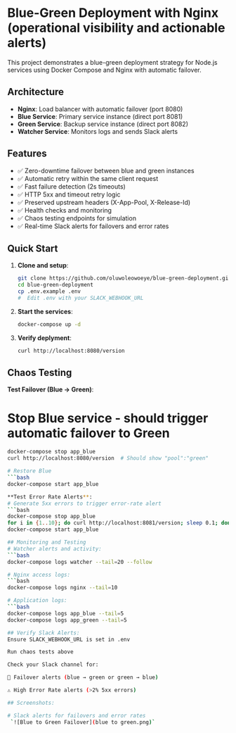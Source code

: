# Blue-Green Deployment with Nginx (operational visibility and actionable alerts)

This project demonstrates a blue-green deployment strategy for Node.js services using Docker Compose and Nginx with automatic failover.

## Architecture

- **Nginx**: Load balancer with automatic failover (port 8080)
- **Blue Service**: Primary service instance (direct port 8081)
- **Green Service**: Backup service instance (direct port 8082)
- **Watcher Service**: Monitors logs and sends Slack alerts

## Features

- ✅ Zero-downtime failover between blue and green instances
- ✅ Automatic retry within the same client request
- ✅ Fast failure detection (2s timeouts)
- ✅ HTTP 5xx and timeout retry logic
- ✅ Preserved upstream headers (X-App-Pool, X-Release-Id)
- ✅ Health checks and monitoring
- ✅ Chaos testing endpoints for simulation
- ✅ Real-time Slack alerts for failovers and error rates
  
## Quick Start

1. **Clone and setup**:
   ```bash
   git clone https://github.com/oluwoleowoeye/blue-green-deployment.git
   cd blue-green-deployment
   cp .env.example .env
   #  Edit .env with your SLACK_WEBHOOK_URL
2. **Start the services**:
   ```bash
   docker-compose up -d
2. **Verify deplyment**:
   ```bash
   curl http://localhost:8080/version

## Chaos Testing 

**Test Failover (Blue → Green)**: 
# Stop Blue service - should trigger automatic failover to Green 
```bash 
docker-compose stop app_blue
curl http://localhost:8080/version  # Should show "pool":"green"

# Restore Blue
```bash 
docker-compose start app_blue 

**Test Error Rate Alerts**: 
# Generate 5xx errors to trigger error-rate alert
```bash 
docker-compose stop app_blue
for i in {1..10}; do curl http://localhost:8081/version; sleep 0.1; done
docker-compose start app_blue

## Monitoring and Testing
# Watcher alerts and activity: 
```bash 
docker-compose logs watcher --tail=20 --follow

# Nginx access logs: 
```bash 
docker-compose logs nginx --tail=10

# Application logs: 
```bash 
docker-compose logs app_blue --tail=5
docker-compose logs app_green --tail=5

## Verify Slack Alerts:
Ensure SLACK_WEBHOOK_URL is set in .env

Run chaos tests above

Check your Slack channel for:

🚨 Failover alerts (blue → green or green → blue)

⚠️ High Error Rate alerts (>2% 5xx errors)

## Screenshots:

# Slack alerts for failovers and error rates
 `![Blue to Green Failover](blue to green.png)`
